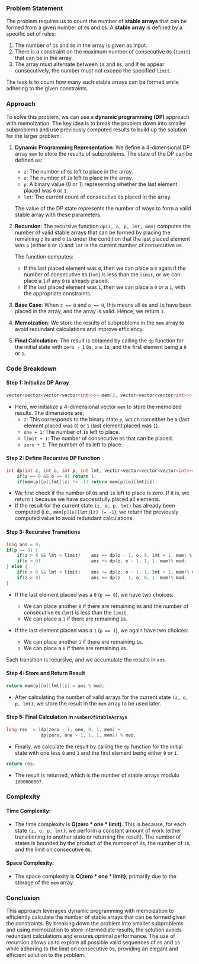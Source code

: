 ### Problem Statement

The problem requires us to count the number of **stable arrays** that can be formed from a given number of `0`s and `1`s. A **stable array** is defined by a specific set of rules:
1. The number of `1`s and `0`s in the array is given as input.
2. There is a constraint on the maximum number of consecutive `0`s (`limit`) that can be in the array.
3. The array must alternate between `1`s and `0`s, and if `0`s appear consecutively, the number must not exceed the specified `limit`.

The task is to count how many such stable arrays can be formed while adhering to the given constraints.

### Approach

To solve this problem, we can use a **dynamic programming (DP)** approach with memoization. The key idea is to break the problem down into smaller subproblems and use previously computed results to build up the solution for the larger problem.

1. **Dynamic Programming Representation**: We define a 4-dimensional DP array `mem` to store the results of subproblems. The state of the DP can be defined as:
   - `z`: The number of `0`s left to place in the array.
   - `o`: The number of `1`s left to place in the array.
   - `p`: A binary value (0 or 1) representing whether the last element placed was `0` or `1`.
   - `lmt`: The current count of consecutive `0`s placed in the array.
   
   The value of the DP state represents the number of ways to form a valid stable array with these parameters.

2. **Recursion**: The recursive function `dp(z, o, p, lmt, mem)` computes the number of valid stable arrays that can be formed by placing the remaining `z` `0`s and `o` `1`s under the condition that the last placed element was `p` (either `0` or `1`) and `lmt` is the current number of consecutive `0`s.

   The function computes:
   - If the last placed element was `0`, then we can place a `0` again if the number of consecutive `0`s (`lmt`) is less than the `limit`, or we can place a `1` if any `0` is already placed.
   - If the last placed element was `1`, then we can place a `0` or a `1`, with the appropriate constraints.

3. **Base Case**: When `z == 0` and `o == 0`, this means all `0`s and `1`s have been placed in the array, and the array is valid. Hence, we return `1`.

4. **Memoization**: We store the results of subproblems in the `mem` array to avoid redundant calculations and improve efficiency.

5. **Final Calculation**: The result is obtained by calling the `dp` function for the initial state with `zero - 1` `0`s, `one` `1`s, and the first element being a `0` or `1`.

### Code Breakdown

#### Step 1: Initialize DP Array

```cpp
vector<vector<vector<vector<int>>>> mem(2, vector<vector<vector<int>>>(one + 1, vector<vector<int>>(limit + 1, vector<int>(zero + 1, -1))));
```
- Here, we initialize a 4-dimensional vector `mem` to store the memoized results. The dimensions are:
  - `2`: This corresponds to the binary state `p`, which can either be `0` (last element placed was `0`) or `1` (last element placed was `1`).
  - `one + 1`: The number of `1`s left to place.
  - `limit + 1`: The number of consecutive `0`s that can be placed.
  - `zero + 1`: The number of `0`s left to place.

#### Step 2: Define Recursive DP Function

```cpp
int dp(int z, int o, int p, int lmt, vector<vector<vector<vector<int>>>> &mem) {
    if(z == 0 && o == 0) return 1;
    if(mem[p][o][lmt][z] != -1) return mem[p][o][lmt][z];
```
- We first check if the number of `0`s and `1`s left to place is zero. If it is, we return `1` because we have successfully placed all elements.
- If the result for the current state `(z, o, p, lmt)` has already been computed (i.e., `mem[p][o][lmt][z] != -1`), we return the previously computed value to avoid redundant calculations.

#### Step 3: Recursive Transitions

```cpp
long ans = 0;
if(p == 0) {
    if(z > 0 && lmt < limit)    ans += dp(z - 1, o, 0, lmt + 1, mem) % mod;
    if(o > 0)                   ans += dp(z, o - 1, 1, 1, mem)% mod;
} else {
    if(o > 0 && lmt < limit)    ans += dp(z, o - 1, 1, lmt + 1, mem)% mod;
    if(z > 0)                   ans += dp(z - 1, o, 0, 1, mem)% mod;
}
```
- If the last element placed was a `0` (`p == 0`), we have two choices:
  - We can place another `0` if there are remaining `0`s and the number of consecutive `0`s (`lmt`) is less than the `limit`.
  - We can place a `1` if there are remaining `1`s.
  
- If the last element placed was a `1` (`p == 1`), we again have two choices:
  - We can place another `1` if there are remaining `1`s.
  - We can place a `0` if there are remaining `0`s.

Each transition is recursive, and we accumulate the results in `ans`.

#### Step 4: Store and Return Result

```cpp
return mem[p][o][lmt][z] = ans % mod;
```
- After calculating the number of valid arrays for the current state `(z, o, p, lmt)`, we store the result in the `mem` array to be used later.

#### Step 5: Final Calculation in `numberOfStableArrays`

```cpp
long res  = (dp(zero - 1, one, 0, 1, mem) +
             dp(zero, one - 1, 1, 1, mem)) % mod;
```
- Finally, we calculate the result by calling the `dp` function for the initial state with one less `0` and `1` and the first element being either `0` or `1`.

```cpp
return res;
```
- The result is returned, which is the number of stable arrays modulo `1000000007`.

### Complexity

#### Time Complexity:
- The time complexity is **O(zero * one * limit)**. This is because, for each state `(z, o, p, lmt)`, we perform a constant amount of work (either transitioning to another state or returning the result). The number of states is bounded by the product of the number of `0`s, the number of `1`s, and the limit on consecutive `0`s.

#### Space Complexity:
- The space complexity is **O(zero * one * limit)**, primarily due to the storage of the `mem` array.

### Conclusion

This approach leverages dynamic programming with memoization to efficiently calculate the number of stable arrays that can be formed given the constraints. By breaking down the problem into smaller subproblems and using memoization to store intermediate results, the solution avoids redundant calculations and ensures optimal performance. The use of recursion allows us to explore all possible valid sequences of `0`s and `1`s while adhering to the limit on consecutive `0`s, providing an elegant and efficient solution to the problem.